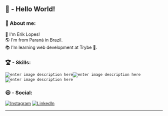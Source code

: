 
## :wave: - Hello World!

### :book: About me:

 :adult: I'm Erik Lopes! <br>
 :earth_americas: I'm from Paraná in Brazil. <br>
 :books: I'm learning web development at Trybe 💚. <br>
 

### :trophy: - Skills:
<code align="center">![enter image description here](https://upload.wikimedia.org/wikipedia/commons/thumb/6/61/HTML5_logo_and_wordmark.svg/64px-HTML5_logo_and_wordmark.svg.png)</code><code>![enter image description here](https://upload.wikimedia.org/wikipedia/commons/thumb/9/99/Unofficial_JavaScript_logo_2.svg/55px-Unofficial_JavaScript_logo_2.svg.png)</code><code>![enter image description here](https://upload.wikimedia.org/wikipedia/commons/thumb/d/d5/CSS3_logo_and_wordmark.svg/48px-CSS3_logo_and_wordmark.svg.png)</code>
### :smiley: - Social:

[![Instagram](https://image.flaticon.com/icons/png/32/174/174855.png)](https://www.instagram.com/lumiite/) [![LinkedIn](https://image.flaticon.com/icons/png/32/174/174857.png)](https://linkedin.com/in/eriklopesdeoliveira/)

<hr>
